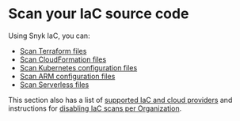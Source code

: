 # Scan your IaC source code

Using Snyk IaC, you can:

* [Scan Terraform files](scan-terraform-files/)
* [Scan CloudFormation files](scan-cloudformation-files/)
* [Scan Kubernetes configuration files](scan-kubernetes-configuration-files/)
* [Scan ARM configuration files](scan-arm-configuration-files.md)
* [Scan Serverless files](scan-serverless-files.md)

This section also has a list of [supported IaC and cloud providers](supported-iac-and-cloud-providers.md) and instructions for [disabling IaC scans per Organization](disable-iac-scans.md).
